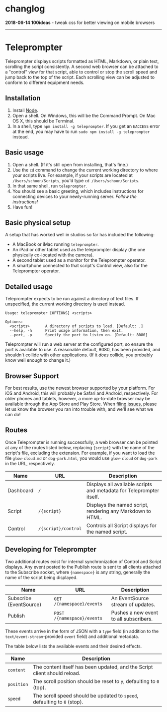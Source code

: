 # changlog
**2018-06-14 100ideas** - tweak css for better viewing on mobile browsers

---

# Teleprompter

Teleprompter displays scripts formatted as HTML, Markdown, or plain text,
scrolling the script consistently. A second web browser can be attached to a
"control" view for that script, able to control or stop the scroll speed and
jump back to the top of the script. Each scrolling view can be adjusted to
conform to different equipment needs.

## Installation

1. Install [Node][node].
2. Open a shell. On Windows, this will be the Command Prompt. On Mac OS X, this
should be Terminal.
3. In a shell, type `npm install -g teleprompter`. If you get an `EACCESS`
error at the end, you may have to run `sudo npm install -g teleprompter`
instead.

[node]: https://nodejs.org/

## Basic usage

1. Open a shell. (If it's still open from installing, that's fine.)
2. Use the `cd` command to change the current working directory to where your
scripts live. For example, if your scripts are located at
`/Users/schoon/Scripts`, you'd type `cd /Users/schoon/Scripts`.
3. In that same shell, run `teleprompter`.
4. You should see a basic greeting, which includes instructions for connecting
devices to your newly-running server. _Follow the instructions!_
5. Have fun!

## Basic physical setup

A setup that has worked well in studios so far has included the following:

- A MacBook or iMac running `teleprompter`.
- An iPad or other tablet used as the teleprompter display (the one physically
  co-located with the camera).
- A second tablet used as a monitor for the Teleprompter operator.
- A smartphone connected to that script's Control view, also for the
  Teleprompter operator.

## Detailed usage

Teleprompter expects to be run against a directory of text files. If
unspecified, the current working directory is used instead.

```
Usage: teleprompter [OPTIONS] <scripts>

Options:
  <scripts>       A directory of scripts to load. [Default: .]
  --help, -h      Print usage information, then exit.
  --port, -p      Specify the port to listen on. [Default: 8080]
```

Teleprompter will run a web server at the configured port, so ensure the port
is available to use. A reasonable default, 8080, has been provided, and
shouldn't collide with other applications. (If it _does_ collide, you probably
know well enough to change it.)

## Browser Support

For best results, use the newest browser supported by your platform. For iOS
and Android, this will probably be Safari and Android, respectively. For older
phones and tablets, however, a more up-to-date browser may be available through
the App Store and Play Store. When [filing issues][new-issue], please let us
know the browser you ran into trouble with, and we'll see what we can do!

[new-issue]: https://github.com/Schoonology/teleprompter/issues/new

## Routes

Once Teleprompter is running successfully, a web browser can be pointed at any
of the routes listed below, replacing `{script}` with the name of the script's
file, excluding the extension. For example, if you want to load the file
`glow-cloud.md` or `dog-park.html`, you would use `glow-cloud` or `dog-park` in
the URL, respectively.

Name | URL | Description
-----|-----|------------
Dashboard | `/` | Displays all available scripts and metadata for Teleprompter itself.
Script | `/{script}` | Displays the named script, rendering any Markdown to HTML.
Control | `/{script}/control` | Controls all Script displays for the named script.

## Developing for Teleprompter

Two additional routes exist for internal synchronization of Control and Script
displays. Any event posted to the Publish route is sent to all clients attached
to the Subscribe socket, where `{namespace}` is any string, generally the name
of the script being displayed.

Name | URL | Description
-----|-----|------------
Subscribe (EventSource) | `GET /{namespace}/events` | An EventSource stream of updates.
Publish | `POST /{namespace}/events` | Pushes a new event to all subscribers.

These events arrive in the form of JSON with a `type` field (in addition to the
`text/event-stream`-provided `event` field) and additional metadata.

The table below lists the available events and their desired effects.

Name | Description
-----|------------
`content` | The content itself has been updated, and the Script client should reload.
`position` | The scroll position should be reset to `y`, defaulting to `0` (top).
`speed` | The scroll speed should be updated to `speed`, defaulting to `0` (stop).
